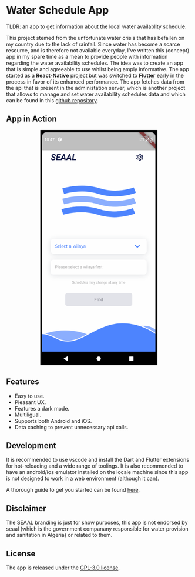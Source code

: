# Water Schedule App

TLDR: an app to get information about the local water availablity schedule.

This project stemed from the unfortunate water crisis that has befallen on my country due to the lack of rainfall. Since water has become a scarce resource, and is therefore not available everyday, I've written this (concept) app in my spare time as a mean to provide people with information regarding the water availability schedules. The idea was to create an app that is simple and agreeable to use whilst being amply informative. The app started as a **React-Native** project but was switched to [**Flutter**](https://docs.flutter.dev/) early in the process in favor of its enhanced performance. The app fetches data from the api that is present in the administation server, which is another project that allows to manage and set water availability schedules data and which can be found in this [github repository](https://github.com/medchek/).

## App in Action

<p align="center">
  <img src="./.github/app-in-action.gif" width="319" height="640" />
</p>

## Features

- Easy to use.
- Pleasant UX.
- Features a dark mode.
- Multiligual.
- Supports both Android and iOS.
- Data caching to prevent unnecessary api calls.

## Development

It is recommended to use vscode and install the Dart and Flutter extensions for hot-reloading and a wide range of toolings. It is also recommended to have an android/ios emulator installed on the locale machine since this app is not designed to work in a web environment (although it can).

A thorough guide to get you started can be found [here](https://docs.flutter.dev/get-started/install).

## Disclaimer

The SEAAL branding is just for show purposes, this app is not endorsed by seaal (which is the government companany responsible for water provision and sanitation in Algeria) or related to them.

## License

The app is released under the [GPL-3.0 license](https://www.gnu.org/licenses/gpl-3.0.en.html).
